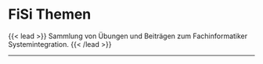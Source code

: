 # FiSi Themen

{{< lead >}}
Sammlung von Übungen und Beiträgen zum Fachinformatiker Systemintegration.
{{< /lead >}}


---
